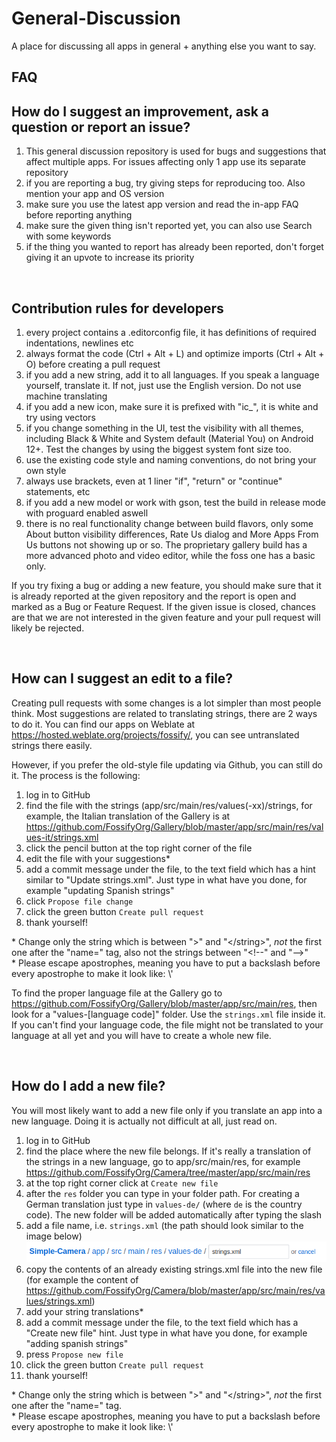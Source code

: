 # General-Discussion
A place for discussing all apps in general + anything else you want to say.

FAQ
---
## How do I suggest an improvement, ask a question or report an issue?
1. This general discussion repository is used for bugs and suggestions that affect multiple apps. For issues affecting only 1 app use its separate repository
2. if you are reporting a bug, try giving steps for reproducing too. Also mention your app and OS version
3. make sure you use the latest app version and read the in-app FAQ before reporting anything
4. make sure the given thing isn't reported yet, you can also use Search with some keywords
5. if the thing you wanted to report has already been reported, don't forget giving it an upvote to increase its priority

<p>&nbsp;</p> 

## Contribution rules for developers
1. every project contains a .editorconfig file, it has definitions of required indentations, newlines etc
2. always format the code (Ctrl + Alt + L) and optimize imports (Ctrl + Alt + O) before creating a pull request
3. if you add a new string, add it to all languages. If you speak a language yourself, translate it. If not, just use the English version. Do not use machine translating
4. if you add a new icon, make sure it is prefixed with "ic_", it is white and try using vectors
5. if you change something in the UI, test the visibility with all themes, including Black & White and System default (Material You) on Android 12+. Test the changes by using the biggest system font size too.
6. use the existing code style and naming conventions, do not bring your own style
7. always use brackets, even at 1 liner "if", "return" or "continue" statements, etc
8. if you add a new model or work with gson, test the build in release mode with proguard enabled aswell
9. there is no real functionality change between build flavors, only some About button visibility differences, Rate Us dialog and More Apps From Us buttons not showing up or so. The proprietary gallery build has a more advanced photo and video editor, while the foss one has a basic only.

If you try fixing a bug or adding a new feature, you should make sure that it is already reported at the given repository and the report is open and marked as a Bug or Feature Request. If the given issue is closed, chances are that we are not interested in the given feature and your pull request will likely be rejected.

<p>&nbsp;</p> 


## How can I suggest an edit to a file?
Creating pull requests with some changes is a lot simpler than most people think. Most suggestions are related to translating strings, there are 2 ways to do it.
You can find our apps on Weblate at https://hosted.weblate.org/projects/fossify/, you can see untranslated strings there easily.

However, if you prefer the old-style file updating via Github, you can still do it. The process is the following:
1. log in to GitHub
2. find the file with the strings (app/src/main/res/values(-xx)/strings, for example, the Italian translation of the Gallery is at https://github.com/FossifyOrg/Gallery/blob/master/app/src/main/res/values-it/strings.xml
3. click the pencil button at the top right corner of the file
4. edit the file with your suggestions*
5. add a commit message under the file, to the text field which has a hint similar to "Update strings.xml". Just type in what have you done, for example "updating Spanish strings"
6. click `Propose file change`
7. click the green button `Create pull request`
8. thank yourself!

\* Change only the string which is between ">" and "\</string\>", _not_ the first one after the "name=" tag, also not the strings between "\<!--" and "-->"  
\* Please escape apostrophes, meaning you have to put a backslash before every apostrophe to make it look like: \\'

To find the proper language file at the Gallery go to https://github.com/FossifyOrg/Gallery/blob/master/app/src/main/res, then look for a "values-[language code]" folder. Use the `strings.xml` file inside it. If you can't find your language code, the file might not be translated to your language at all yet and you will have to create a whole new file.

<p>&nbsp;</p> 

## How do I add a new file?
You will most likely want to add a new file only if you translate an app into a new language. Doing it is actually not difficult at all, just read on.

1. log in to GitHub
2. find the place where the new file belongs. If it's really a translation of the strings in a new language, go to app/src/main/res, for example https://github.com/FossifyOrg/Camera/tree/master/app/src/main/res
3. at the top right corner click at `Create new file`
4. after the `res` folder you can type in your folder path. For creating a German translation just type in `values-de/` (where `de` is the country code). The new folder will be added automatically after typing the slash
5. add a file name, i.e. `strings.xml` (the path should look similar to the image below)<img alt="Github new file path" src="Media/Screenshots/Readme/github_new_file.png" />
6. copy the contents of an already existing strings.xml file into the new file (for example the content of https://github.com/FossifyOrg/Camera/blob/master/app/src/main/res/values/strings.xml)
7. add your string translations*
8. add a commit message under the file, to the text field which has a "Create new file" hint. Just type in what have you done, for example "adding spanish strings"
9. press `Propose new file`
10. click the green button `Create pull request`
11. thank yourself!

\* Change only the string which is between ">" and "\</string\>", _not_ the first one after the "name=" tag.  
\* Please escape apostrophes, meaning you have to put a backslash before every apostrophe to make it look like: \\'

<p>&nbsp;</p> 
